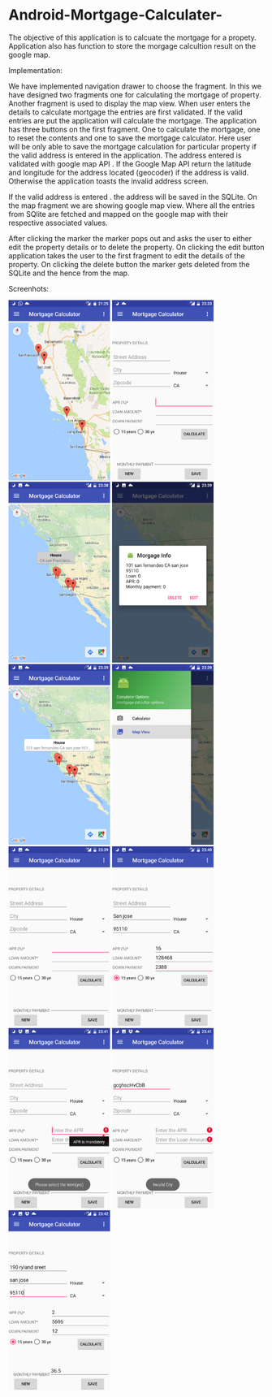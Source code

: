 # Android-Mortgage-Calculater-

The objective of this application is to calcuate the mortgage for a propety. Application also has function to store the morgage calcultion result on the google map. 

Implementation: 

We have implemented navigation drawer to choose the fragment. In this we have designed two fragments one for calculating the mortgage of property. Another fragment is used to display the map view. When user enters the details to calculate mortgage the entries are first validated. If the valid entries are put the application will calculate the mortgage. The application has three buttons on the first fragment. One to calculate the mortgage, one to reset the contents and one to save the mortgage calculator. Here user will be only able to save the mortgage calculation for particular property if the valid address is entered in the application. The address entered is validated with google map API . If the Google Map API return the latitude and longitude for the address located (geocoder) if the address is valid. Otherwise the application toasts the invalid address screen. 

If the valid address is entered . the address will be saved in the SQLite. On the map fragment we are showing google map view. Where all the entries from SQlite are fetched and mapped on the google map with their respective associated values. 

After clicking the marker the marker pops out and asks the user to either edit the property details or to delete the property. On clicking the edit button application takes the user to the first fragment to edit the details of the property. On clicking the delete button the marker gets deleted from the SQLite and the hence from the map. 

Screenhots:

<img src="/extras/Screenshots/Screenshot_20170321-212510.png" width="200"> <img src="/extras/Screenshots/Screenshot_20170321-233357.png" width="200"> <img src="/extras/Screenshots/Screenshot_20170321-233859.png" width="200">
<img src="/extras/Screenshots/Screenshot_20170321-233921.png" width="200">
<img src="/extras/Screenshots/Screenshot_20170321-233926.png" width="200">
<img src="/extras/Screenshots/Screenshot_20170321-233932.png" width="200">
<img src="/extras/Screenshots/Screenshot_20170321-233936.png" width="200">
<img src="/extras/Screenshots/Screenshot_20170321-234011.png" width="200">
<img src="/extras/Screenshots/Screenshot_20170321-234113.png" width="200">
<img src="/extras/Screenshots/Screenshot_20170321-234125.png" width="200">
<img src="/extras/Screenshots/Screenshot_20170321-234227.png" width="200">



